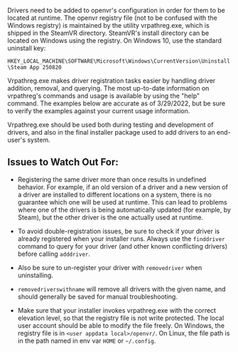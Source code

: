 Drivers need to be added to openvr's configuration in order for them to be located at runtime. The openvr registry file (not to be confused with the Windows registry) is maintained by the utility vrpathreg.exe, which is shipped in the SteamVR directory. SteamVR's install directory can be located on Windows using the registry. On Windows 10, use the standard uninstall key: 

`HKEY_LOCAL_MACHINE\SOFTWARE\Microsoft\Windows\CurrentVersion\Uninstall\Steam App 250820`

Vrpathreg.exe makes driver registration tasks easier by handling driver addition, removal, and querying. The most up-to-date information on vrpathreg's commands and usage is available by using the "help" command. The examples below are accurate as of 3/29/2022, but be sure to verify the examples against your current usage information.

Vrpathreg.exe should be used both during testing and development of drivers, and also in the final installer package used to add drivers to an end-user's system.

## Issues to Watch Out For:

* Registering the same driver more than once results in undefined behavior. For example, if an old version of a driver and a new version of a driver are installed to different locations on a system, there is no guarantee which one will be used at runtime. This can lead to problems where one of the drivers is being automatically updated (for example, by Steam), but the other driver is the one actually used at runtime.

* To avoid double-registration issues, be sure to check if your driver is already registered when your installer runs. Always use the `finddriver` command to query for your driver (and other known conflicting drivers) before calling `adddriver`.

* Also be sure to un-register your driver with `removedriver` when uninstalling.

* `removedriverswithname` will remove all drivers with the given name, and should generally be saved for manual troubleshooting.

* Make sure that your installer invokes vrpathreg.exe with the correct elevation level, so that the registry file is not write protected. The local user account should be able to modify the file freely. On Windows, the registry file is in `<user appdata local>/openvr/`. On Linux, the file path is in the path named in env var `HOME` or `~/.config`.